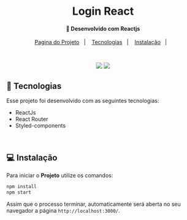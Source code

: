 <h1 align="center">
     Login React
</h1>

<h4 align="center">
  🚀 Desenvolvido com Reactjs
</h4>

<p align="center">
  <a href="https://react-js-login-one.vercel.app/">Pagina do Projeto</a>&nbsp;&nbsp;&nbsp;|&nbsp;&nbsp;&nbsp;
  <a href="#rocket-tecnologias">Tecnologias</a>&nbsp;&nbsp;&nbsp;|&nbsp;&nbsp;&nbsp;
  <a href="#-instalação">Instalação</a>&nbsp;&nbsp;&nbsp;|&nbsp;&nbsp;&nbsp;
  
</p>
<br>

<p align="center">
  <img src="https://user-images.githubusercontent.com/48169247/190881833-9d44acad-2f34-4465-b064-016345782c7f.png">
  <img src="https://user-images.githubusercontent.com/48169247/190881834-e49f657f-ef4d-4610-ab90-6470360e5f99.png">

</p>

## :rocket: Tecnologias

Esse projeto foi desenvolvido com as seguintes tecnologias:

- ReactJs
- React Router
- Styled-components


<br>

## 💻 Instalação

Para iniciar o **Projeto** utilize os comandos:

```bash
npm install
npm start
```
Assim que o processo terminar, automaticamente será aberta no seu navegador a página `http://localhost:3000/`.
